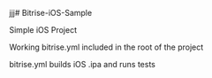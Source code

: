 jjj# Bitrise-iOS-Sample

Simple iOS Project 

Working bitrise.yml included in the root of the project

bitrise.yml builds iOS .ipa and runs tests 
